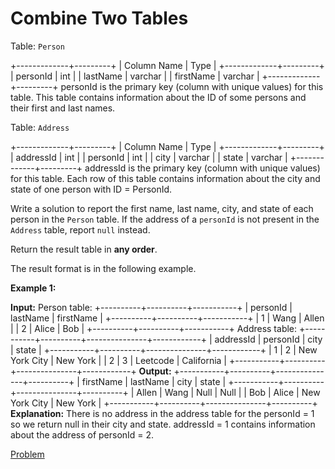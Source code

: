 # Combine Two Tables

Table: `Person`

+-------------+---------+
| Column Name | Type |
+-------------+---------+
| personId | int |
| lastName | varchar |
| firstName | varchar |
+-------------+---------+
personId is the primary key (column with unique values) for this table.
This table contains information about the ID of some persons and their first and last names.

Table: `Address`

+-------------+---------+
| Column Name | Type |
+-------------+---------+
| addressId | int |
| personId | int |
| city | varchar |
| state | varchar |
+-------------+---------+
addressId is the primary key (column with unique values) for this table.
Each row of this table contains information about the city and state of one person with ID = PersonId.

Write a solution to report the first name, last name, city, and state of each person in the `Person` table. If the address of a `personId` is not present in the `Address` table, report `null` instead.

Return the result table in **any order**.

The result format is in the following example.

**Example 1:**

**Input:**
Person table:
+----------+----------+-----------+
| personId | lastName | firstName |
+----------+----------+-----------+
| 1 | Wang | Allen |
| 2 | Alice | Bob |
+----------+----------+-----------+
Address table:
+-----------+----------+---------------+------------+
| addressId | personId | city | state |
+-----------+----------+---------------+------------+
| 1 | 2 | New York City | New York |
| 2 | 3 | Leetcode | California |
+-----------+----------+---------------+------------+
**Output:**
+-----------+----------+---------------+----------+
| firstName | lastName | city | state |
+-----------+----------+---------------+----------+
| Allen | Wang | Null | Null |
| Bob | Alice | New York City | New York |
+-----------+----------+---------------+----------+
**Explanation:**
There is no address in the address table for the personId = 1 so we return null in their city and state.
addressId = 1 contains information about the address of personId = 2.

[Problem](https://leetcode.com/problems/combine-two-tables/description/)
